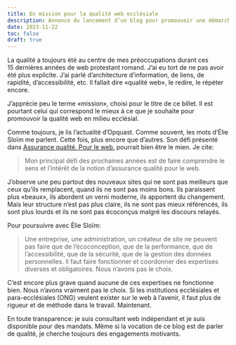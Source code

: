 ```yaml
---
title: En mission pour la qualité web ecclésiale
description: Annonce du lancement d’un blog pour promouvoir une démarche de qualité web dans le domaine des Églises et des ONG en Suisse romande.
date: 2023-11-22
toc: false
draft: true
---
```


La qualité a toujours été au centre de mes préoccupations durant ces 15 dernières années de web protestant romand. J’ai eu tort de ne pas avoir été plus explicite. J’ai parlé d’architecture d’information, de liens, de rapidité, d’accessibilité, etc. Il fallait dire «qualité web», le redire, le répéter encore.

J’apprécie peu le terme «mission», choisi pour le titre de ce billet. Il est pourtant celui qui correspond le mieux à ce que je souhaite pour promouvoir la qualité web en milieu ecclésial.

Comme toujours, je lis l’actualité d’Opquast. Comme souvent, les mots d’Élie Sloïm me parlent. Cette fois, plus encore que d’autres. Son défi présenté dans [Assurance qualité. Pour le web.](https://www.opquast.com/assurance-qualite-pour-le-web/) pourrait bien être le mien. Je cite:

> Mon principal défi des prochaines années est de faire comprendre le sens et l’intérêt de la notion d’assurance qualité pour le web.

J’observe une peu partout des nouveaux sites qui ne sont pas meilleurs que ceux qu’ils remplacent, quand ils ne sont pas moins bons. Ils paraissent plus «beaux», ils abordent un verni moderne, ils apportent du changement. Mais leur structure n’est pas plus claire, ils ne sont pas mieux référencés, ils sont plus lourds et ils ne sont pas écoconçus malgré les discours relayés.

Pour poursuivre avec Élie Sloïm:

> Une entreprise, une administration, un créateur de site ne peuvent pas faire que de l’écoconception, que de la performance, que de l’accessibilité, que de la sécurité, que de la gestion des données personnelles. Il faut faire fonctionner et coordonner des expertises diverses et obligatoires. Nous n’avons pas le choix.

C’est encore plus grave quand aucune de ces expertises ne fonctionne bien. Nous n’avons vraiment pas le choix. Si les institutions ecclésiales et para-ecclésiales (ONG) veulent exister sur le web à l’avenir, il faut plus de rigueur et de méthode dans le travail. Maintenant.

En toute transparence: je suis consultant web indépendant et je suis disponible pour des mandats. Même si la vocation de ce blog est de parler de qualité, je cherche toujours des engagements motivants.
